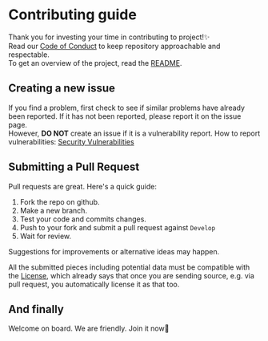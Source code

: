 # Contributing guide
Thank you for investing your time in contributing to project!✨  
Read our [Code of Conduct](https://github.com/rmuraix/.github/blob/main/.github/CODE_OF_CONDUCT.md) to keep repository approachable and respectable.  
To get an overview of the project, read the [README](../README.md).  
## Creating a new issue
If you find a problem, first check to see if similar problems have already been reported. If it has not been reported, please report it on the issue page.  
However, **DO NOT** create an issue if it is a vulnerability report. How to report vulnerabilities: [Security Vulnerabilities](https://github.com/rmuraix/.github/blob/main/.github/SECURITY.md)   
## Submitting a Pull Request
Pull requests are great. Here's a quick guide:

1. Fork the repo on github.  
2. Make a new branch.  
3. Test your code and commits changes.
4. Push to your fork and submit a pull request against `Develop`  
5. Wait for review.  

Suggestions for improvements or alternative ideas may happen.  

All the submitted pieces including potential data must be compatible with the [License](../LICENSE), which already says that once you are sending source, e.g. via pull request, you automatically license it as that too.  

## And finally
Welcome on board. We are friendly. Join it now👀